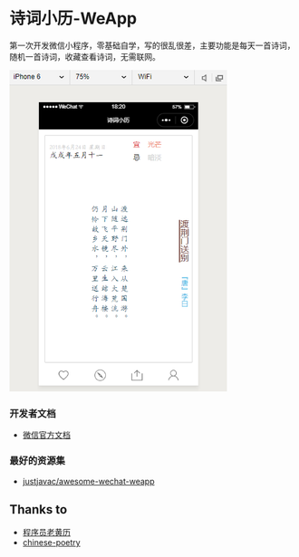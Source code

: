 # 诗词小历-WeApp



第一次开发微信小程序，零基础自学，写的很乱很差，主要功能是每天一首诗词，随机一首诗词，收藏查看诗词，无需联网。


![](https://github.com/JoJocoder/-/blob/master/ui.png)




### 开发者文档 ###

- [微信官方文档](https://mp.weixin.qq.com/debug/wxadoc/dev/)

### 最好的资源集 ###

- [justjavac/awesome-wechat-weapp](https://github.com/justjavac/awesome-wechat-weapp)


## Thanks to
- [程序员老黄历](https://github.com/xujinyang/CoderCalendar-WeApp)
- [chinese-poetry](https://github.com/chinese-poetry/chinese-poetry)


